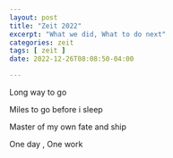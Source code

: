```yaml
---
layout: post
title: "Zeit 2022"
excerpt: "What we did, What to do next"
categories: zeit
tags: [ zeit ]
date: 2022-12-26T08:08:50-04:00

---
```


Long way to go

Miles to go before i sleep

Master of my own fate and ship

One day , One work 
